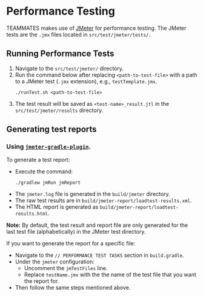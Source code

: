 # Performance Testing

TEAMMATES makes use of [JMeter](https://jmeter.apache.org/) for performance testing.
The JMeter tests are the `.jmx` files located in `src/test/jmeter/tests/`.

## Running Performance Tests

1. Navigate to the `src/test/jmeter/` directory.
1. Run the command below after replacing `<path-to-test-file>` with a path to a JMeter test (`.jmx` extension), e.g., `testTemplate.jmx`.
    ```$xslt
    ./runTest.sh <path-to-test-file>
    ```
1. The test result will be saved as `<test-name>_result.jtl` in the `src/test/jmeter/results` directory. 

## Generating test reports

### Using [`jmeter-gradle-plugin`](https://github.com/jmeter-gradle-plugin/jmeter-gradle-plugin).

To generate a test report:

- Execute the command:
   ```
   ./gradlew jmRun jmReport
   ```
- The `jmeter.log` file is generated in the `build/jmeter` directory.
- The raw test results are in `build/jmeter-report/loadtest-results.xml`. 
- The HTML report is generated as `build/jmeter-report/loadtest-results.html`.

**Note:** By default, the test result and report file are only generated for the last test file (alphabetically) in the JMeter test directory.

If you want to generate the report for a specific file:
- Navigate to the `// PERFORMANCE TEST TASKS` section in `build.gradle`. 
- Under the `jmeter` configuration:
  - Uncomment the `jmTestFiles` line.
  - Replace `testName.jmx` with the the name of the test file that you want the report for.
- Then follow the same steps mentioned above.
